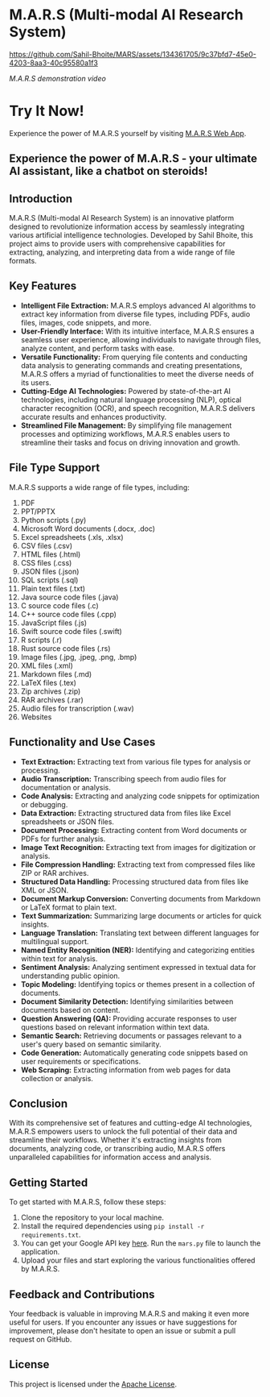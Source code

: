 # M.A.R.S (Multi-modal AI Research System) 

https://github.com/Sahil-Bhoite/MARS/assets/134361705/9c37bfd7-45e0-4203-8aa3-40c95580a1f3

*M.A.R.S demonstration video*

# Try It Now!
Experience the power of M.A.R.S yourself by visiting [M.A.R.S Web App](https://m-a-r-s.streamlit.app/).

## Experience the power of M.A.R.S - your ultimate AI assistant, like a chatbot on steroids!

## Introduction
M.A.R.S (Multi-modal AI Research System) is an innovative platform designed to revolutionize information access by seamlessly integrating various artificial intelligence technologies. Developed by Sahil Bhoite, this project aims to provide users with comprehensive capabilities for extracting, analyzing, and interpreting data from a wide range of file formats.

## Key Features
- **Intelligent File Extraction:** M.A.R.S employs advanced AI algorithms to extract key information from diverse file types, including PDFs, audio files, images, code snippets, and more.
- **User-Friendly Interface:** With its intuitive interface, M.A.R.S ensures a seamless user experience, allowing individuals to navigate through files, analyze content, and perform tasks with ease.
- **Versatile Functionality:** From querying file contents and conducting data analysis to generating commands and creating presentations, M.A.R.S offers a myriad of functionalities to meet the diverse needs of its users.
- **Cutting-Edge AI Technologies:** Powered by state-of-the-art AI technologies, including natural language processing (NLP), optical character recognition (OCR), and speech recognition, M.A.R.S delivers accurate results and enhances productivity.
- **Streamlined File Management:** By simplifying file management processes and optimizing workflows, M.A.R.S enables users to streamline their tasks and focus on driving innovation and growth.

## File Type Support
M.A.R.S supports a wide range of file types, including:
1. PDF
2. PPT/PPTX
3. Python scripts (.py)
4. Microsoft Word documents (.docx, .doc)
5. Excel spreadsheets (.xls, .xlsx)
6. CSV files (.csv)
7. HTML files (.html)
8. CSS files (.css)
9. JSON files (.json)
10. SQL scripts (.sql)
11. Plain text files (.txt)
12. Java source code files (.java)
13. C source code files (.c)
14. C++ source code files (.cpp)
15. JavaScript files (.js)
16. Swift source code files (.swift)
17. R scripts (.r)
18. Rust source code files (.rs)
19. Image files (.jpg, .jpeg, .png, .bmp)
20. XML files (.xml)
21. Markdown files (.md)
22. LaTeX files (.tex)
23. Zip archives (.zip)
24. RAR archives (.rar)
25. Audio files for transcription (.wav)
26. Websites

## Functionality and Use Cases
- **Text Extraction:** Extracting text from various file types for analysis or processing.
- **Audio Transcription:** Transcribing speech from audio files for documentation or analysis.
- **Code Analysis:** Extracting and analyzing code snippets for optimization or debugging.
- **Data Extraction:** Extracting structured data from files like Excel spreadsheets or JSON files.
- **Document Processing:** Extracting content from Word documents or PDFs for further analysis.
- **Image Text Recognition:** Extracting text from images for digitization or analysis.
- **File Compression Handling:** Extracting text from compressed files like ZIP or RAR archives.
- **Structured Data Handling:** Processing structured data from files like XML or JSON.
- **Document Markup Conversion:** Converting documents from Markdown or LaTeX format to plain text.
- **Text Summarization:** Summarizing large documents or articles for quick insights.
- **Language Translation:** Translating text between different languages for multilingual support.
- **Named Entity Recognition (NER):** Identifying and categorizing entities within text for analysis.
- **Sentiment Analysis:** Analyzing sentiment expressed in textual data for understanding public opinion.
- **Topic Modeling:** Identifying topics or themes present in a collection of documents.
- **Document Similarity Detection:** Identifying similarities between documents based on content.
- **Question Answering (QA):** Providing accurate responses to user questions based on relevant information within text data.
- **Semantic Search:** Retrieving documents or passages relevant to a user's query based on semantic similarity.
- **Code Generation:** Automatically generating code snippets based on user requirements or specifications.
- **Web Scraping:** Extracting information from web pages for data collection or analysis.

## Conclusion
With its comprehensive set of features and cutting-edge AI technologies, M.A.R.S empowers users to unlock the full potential of their data and streamline their workflows. Whether it's extracting insights from documents, analyzing code, or transcribing audio, M.A.R.S offers unparalleled capabilities for information access and analysis.

## Getting Started
To get started with M.A.R.S, follow these steps:
1. Clone the repository to your local machine.
2. Install the required dependencies using `pip install -r requirements.txt`.
3. You can get your Google API key [here](https://ai.google.dev/tutorials/setup). Run the `mars.py` file to launch the application.
4. Upload your files and start exploring the various functionalities offered by M.A.R.S.

## Feedback and Contributions
Your feedback is valuable in improving M.A.R.S and making it even more useful for users. If you encounter any issues or have suggestions for improvement, please don't hesitate to open an issue or submit a pull request on GitHub.

## License
This project is licensed under the [Apache License](LICENSE).
